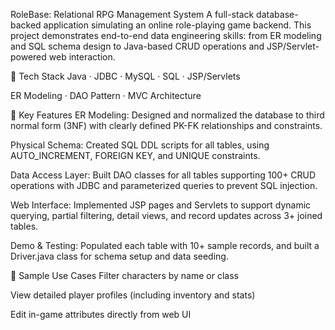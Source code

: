 RoleBase: Relational RPG Management System
A full-stack database-backed application simulating an online role-playing game backend. This project demonstrates end-to-end data engineering skills: from ER modeling and SQL schema design to Java-based CRUD operations and JSP/Servlet-powered web interaction.

🚀 Tech Stack
Java · JDBC · MySQL · SQL · JSP/Servlets

ER Modeling · DAO Pattern · MVC Architecture

📌 Key Features
ER Modeling: Designed and normalized the database to third normal form (3NF) with clearly defined PK-FK relationships and constraints.

Physical Schema: Created SQL DDL scripts for all tables, using AUTO_INCREMENT, FOREIGN KEY, and UNIQUE constraints.

Data Access Layer: Built DAO classes for all tables supporting 100+ CRUD operations with JDBC and parameterized queries to prevent SQL injection.

Web Interface: Implemented JSP pages and Servlets to support dynamic querying, partial filtering, detail views, and record updates across 3+ joined tables.

Demo & Testing: Populated each table with 10+ sample records, and built a Driver.java class for schema setup and data seeding.

🧪 Sample Use Cases
Filter characters by name or class

View detailed player profiles (including inventory and stats)

Edit in-game attributes directly from web UI
